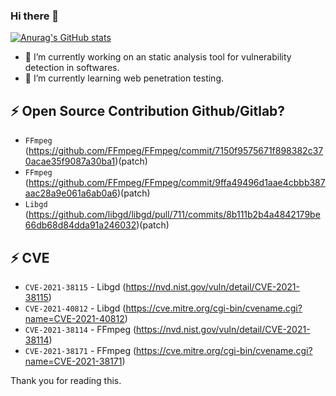 ### Hi there 👋
[![Anurag's GitHub stats](https://github-readme-stats.vercel.app/api?username=meweez&show_icons=true&theme=radical)](https://github.com/anuraghazra/github-readme-stats)

- 🔭 I’m currently working on an static analysis tool for vulnerability detection in softwares.
- 🌱 I’m currently learning web penetration testing.

## ⚡ Open Source Contribution Github/Gitlab?
- `FFmpeg` (https://github.com/FFmpeg/FFmpeg/commit/7150f9575671f898382c370acae35f9087a30ba1)(patch)
- `FFmpeg` (https://github.com/FFmpeg/FFmpeg/commit/9ffa49496d1aae4cbbb387aac28a9e061a6ab0a6)(patch)
- `Libgd` (https://github.com/libgd/libgd/pull/711/commits/8b111b2b4a4842179be66db68d84dda91a246032)(patch)

## ⚡ CVE
- `CVE-2021-38115` - Libgd (https://nvd.nist.gov/vuln/detail/CVE-2021-38115)
- `CVE-2021-40812` - Libgd (https://cve.mitre.org/cgi-bin/cvename.cgi?name=CVE-2021-40812)
- `CVE-2021-38114` - FFmpeg (https://nvd.nist.gov/vuln/detail/CVE-2021-38114)
- `CVE-2021-38171` - FFmpeg (https://cve.mitre.org/cgi-bin/cvename.cgi?name=CVE-2021-38171)
<!-- 
## 📫 How to reach me
![reachme](reachme.png)
 -->



Thank you for reading this.

<!--
**me22bee/me22bee** is a ✨ _special_ ✨ repository because its `README.md` (this file) appears on your GitHub profile.

Here are some ideas to get you started:

- 🔭 I’m currently working on ...
- 🌱 I’m currently learning ...
- 👯 I’m looking to collaborate on ...
- 🤔 I’m looking for help with ...
- 💬 Ask me about ...
- 📫 How to reach me: ...
- 😄 Pronouns: ...
- ⚡ Fun fact: ...
-->
